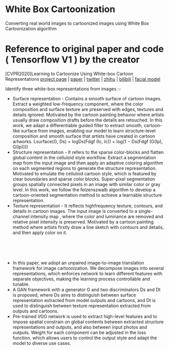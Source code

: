 # White Box Cartoonization 
Converting real world images to cartoonized images using White Box Cartoonization algorithm

# Reference to original paper and code ( Tensorflow V1 ) by the creator
[CVPR2020]Learning to Cartoonize Using White-box Cartoon Representations
[project page](https://systemerrorwang.github.io/White-box-Cartoonization/) |   [paper](https://github.com/SystemErrorWang/White-box-Cartoonization/blob/master/paper/06791.pdf) |   [twitter](https://twitter.com/IlIIlIIIllIllII/status/1243108510423896065) |   [zhihu](https://zhuanlan.zhihu.com/p/117422157) |   [bilibili](https://www.bilibili.com/video/av56708333) |  [facial model](https://github.com/SystemErrorWang/FacialCartoonization)

Identify three white-box representations from images :-
- Surface representation - Contains a smooth surface of cartoon images. Extract a weighted low-frequency component, where the color composition and surface texture are preserved with edges, textures and details ignored. Motivated by the cartoon painting behavior where artists usually draw composition drafts before the details are retouched. In this work, we adapt a differentiable guided filter to extract smooth, cartoon-like surface from images, enabling our model to learn structure-level composition and smooth surface that artists have created in cartoon artworks. Lsurface(G, Ds) = logDs(Fdgf (Ic, Ic)) + log(1 − Ds(Fdgf (G(Ip), G(Ip))))
- Structure representation - It refers to the sparse color-blocks and flatten global content in the celluloid style workflow. Extract a segmentation map from the input image and then apply an adaptive coloring algorithm on each segmented regions to generate the structure representation. Motivated to emulate the celluloid cartoon style, which is featured by clear boundaries and sparse color blocks. Super-pixel segmentation groups spatially connected pixels in an image with similar color or gray level. In this work, we follow the felzenszwalb algorithm to develop a cartoon-oriented segmentation method to achieve a learnable structure representation.
- Texture representation - It reflects highfrequency texture, contours, and details in cartoon images.  The input image is converted to a single-channel intensity map , where the color and luminance are removed and relative pixel intensity is preserved. Motivated by a cartoon painting method where artists firstly draw a line sketch with contours and details, and then apply color on it.

<br><br><br>

- In this paper, we adopt an unpaired image-to-image translation framework for image cartoonization. We decompose images into several representations, which enforces network to learn different features with separate objectives, making the learning process controllable and tunable.
- A GAN framework with a generator G and two discriminators Ds and Dt is proposed, where Ds aims to distinguish between surface representation extracted from model outputs and cartoons, and Dt is used to distinguish between texture representation extracted from outputs and cartoons.
- Pre-trained VGG network is used to extract high-level features and to impose spatial constrain on global contents between extracted structure representations and outputs, and also between input photos and outputs. Weight for each component can be adjusted in the loss function, which allows users to control the output style and adapt the model to diverse use cases.

